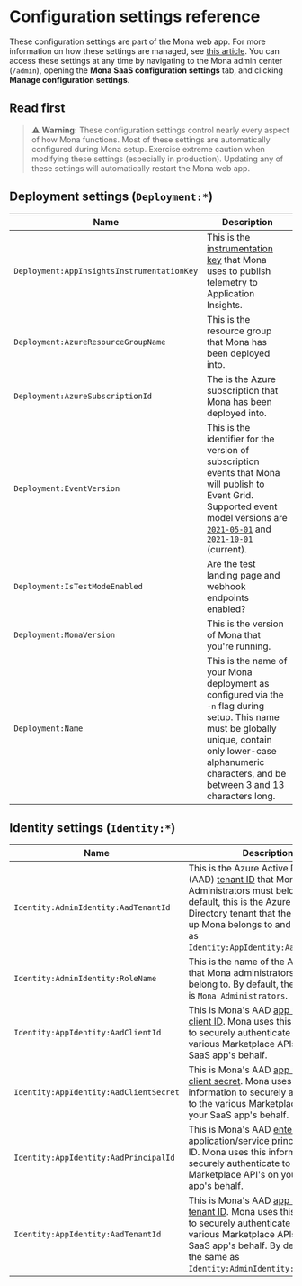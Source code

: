 # Configuration settings reference

These configuration settings are part of the Mona web app. For more information on how these settings are managed, see [this article](https://docs.microsoft.com/azure/app-service/configure-common#configure-app-settings). You can access these settings at any time by navigating to the Mona admin center (`/admin`), opening the __Mona SaaS configuration settings__ tab, and clicking __Manage configuration settings__.

## Read first

> ⚠️ __Warning:__ These configuration settings control nearly every aspect of how Mona functions. Most of these settings are automatically configured during Mona setup. Exercise extreme caution when modifying these settings (especially in production). Updating any of these settings will automatically restart the Mona web app.

## Deployment settings (`Deployment:*`)

| Name | Description |
| --- | --- |
| `Deployment:AppInsightsInstrumentationKey` | This is the [instrumentation key](https://docs.microsoft.com/azure/azure-monitor/app/create-new-resource#copy-the-instrumentation-key) that Mona uses to publish telemetry to Application Insights. |
| `Deployment:AzureResourceGroupName` | This is the resource group that Mona has been deployed into. |
| `Deployment:AzureSubscriptionId` | The is the Azure subscription that Mona has been deployed into. |
| `Deployment:EventVersion ` | This is the identifier for the version of subscription events that Mona will publish to Event Grid. Supported event model versions are [`2021-05-01`](https://github.com/microsoft/mona-saas/tree/main/Mona.SaaS/Mona.SaaS.Core/Models/Events/V_2021_05_01) and [`2021-10-01`](https://github.com/microsoft/mona-saas/tree/main/Mona.SaaS/Mona.SaaS.Core/Models/Events/V_2021_10_01) (current). |
| `Deployment:IsTestModeEnabled ` | Are the test landing page and webhook endpoints enabled? |
| `Deployment:MonaVersion ` | This is the version of Mona that you're running. |
| `Deployment:Name ` | This is the name of your Mona deployment as configured via the `-n` flag during setup. This name must be globally unique, contain only lower-case alphanumeric characters, and be between 3 and 13 characters long. |

## Identity settings (`Identity:*`)

| Name | Description |
| --- | --- |
| `Identity:AdminIdentity:AadTenantId` | This is the Azure Active Directory (AAD) [tenant ID](https://docs.microsoft.com/azure/active-directory/fundamentals/active-directory-how-to-find-tenant) that Mona Administrators must belong to. By default, this is the Azure Active Directory tenant that the user that set up Mona belongs to and is the same as `Identity:AppIdentity:AadTenantId`. |
| `Identity:AdminIdentity:RoleName` | This is the name of the AAD [app role](https://docs.microsoft.com/azure/active-directory/develop/howto-add-app-roles-in-azure-ad-apps#declare-roles-for-an-application) that Mona administrators must belong to. By default, the role name is `Mona Administrators`. |
| `Identity:AppIdentity:AadClientId` | This is Mona's AAD [app registration](https://docs.microsoft.com/azure/active-directory/develop/app-objects-and-service-principals#application-object) [client ID](https://docs.microsoft.com/azure/active-directory/develop/quickstart-register-app#register-an-application). Mona uses this information to securely authenticate to the various Marketplace APIs on your SaaS app's behalf. |
| `Identity:AppIdentity:AadClientSecret` | This is Mona's AAD [app registration](https://docs.microsoft.com/azure/active-directory/develop/app-objects-and-service-principals#application-object) [client secret](https://docs.microsoft.com/azure/active-directory/develop/quickstart-register-app#add-a-client-secret). Mona uses this information to securely authenticate to the various Marketplace APIs on your SaaS app's behalf. |
| `Identity:AppIdentity:AadPrincipalId` | This is Mona's AAD [enterprise application/service principal](https://docs.microsoft.com/azure/active-directory/develop/app-objects-and-service-principals#service-principal-object) object ID. Mona uses this information to securely authenticate to the various Marketplace API's on your SaaS app's behalf. |
| `Identity:AppIdentity:AadTenantId` | This is Mona's AAD [app registration](https://docs.microsoft.com/azure/active-directory/develop/app-objects-and-service-principals#application-object) [tenant ID](https://docs.microsoft.com/azure/active-directory/fundamentals/active-directory-how-to-find-tenant). Mona uses this information to securely authenticate to the various Marketplace APIs on your SaaS app's behalf. By default, this is the same as `Identity:AdminIdentity:AadTenantId`. |
